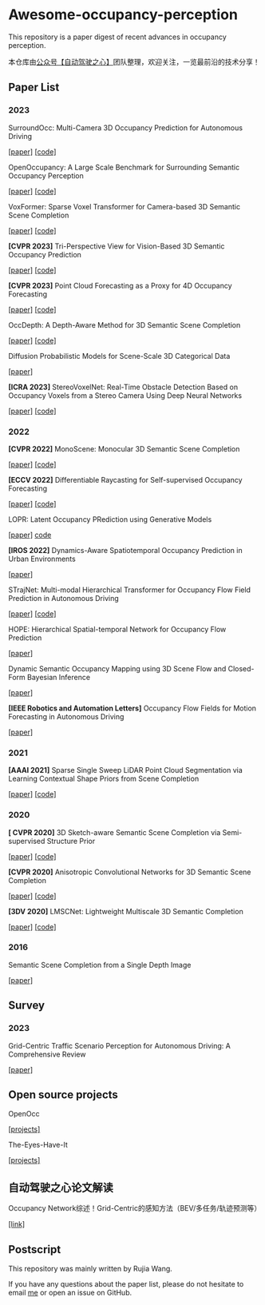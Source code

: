 # Awesome-occupancy-perception

This repository is a paper digest of recent advances in occupancy perception. 

本仓库由[公众号【自动驾驶之心】](https://mp.weixin.qq.com/s/EfrWi-yXRGowOIkCDEsmfw)团队整理，欢迎关注，一览最前沿的技术分享！


## Paper List

### 2023

SurroundOcc: Multi-Camera 3D Occupancy Prediction for Autonomous Driving

[[paper]](https://arxiv.org/pdf/2303.09551.pdf) [[code]](https://github.com/weiyithu/SurroundOcc)

OpenOccupancy: A Large Scale Benchmark for Surrounding Semantic Occupancy Perception 

[[paper]](https://arxiv.org/pdf/2303.03991.pdf) [[code]](https://github.com/JeffWang987/OpenOccupancy)

VoxFormer: Sparse Voxel Transformer for Camera-based 3D Semantic Scene Completion

[[paper]](https://arxiv.org/pdf/2302.12251.pdf) [[code]](https://github.com/NVlabs/VoxFormer)

**[CVPR 2023]** Tri-Perspective View for Vision-Based 3D Semantic Occupancy Prediction

[[paper]](https://arxiv.org/pdf/2302.07817.pdf) [[code]](https://github.com/wzzheng/TPVFormer)

**[CVPR 2023]** Point Cloud Forecasting as a Proxy for 4D Occupancy Forecasting

[[paper]](https://arxiv.org/pdf/2302.13130.pdf) [[code]](https://github.com/tarashakhurana/4d-occ-forecasting)

OccDepth: A Depth-Aware Method for 3D Semantic Scene Completion

[[paper]](https://arxiv.org/pdf/2302.13540.pdf) [[code]](https://github.com/megvii-research/OccDepth)

Diffusion Probabilistic Models for Scene-Scale 3D Categorical Data

[[paper]](https://arxiv.org/pdf/2301.00527.pdf)

**[ICRA 2023]** StereoVoxelNet: Real-Time Obstacle Detection Based on Occupancy Voxels from a Stereo Camera Using Deep Neural Networks

[[paper]](https://arxiv.org/pdf/2209.08459.pdf) [[code]](https://github.com/RIVeR-Lab/stereovoxelnet)



### 2022

**[CVPR 2022]** MonoScene: Monocular 3D Semantic Scene Completion

[[paper]](https://arxiv.org/pdf/2112.00726.pdf) [[code]](https://github.com/cv-rits/MonoScene)

**[ECCV 2022]** Differentiable Raycasting for Self-supervised Occupancy Forecasting

[[paper]](https://arxiv.org/pdf/2210.01917.pdf) [[code]](https://github.com/tarashakhurana/emergent-occ-forecasting)

LOPR: Latent Occupancy PRediction using Generative Models

[[paper]](https://arxiv.org/pdf/2210.01249.pdf) [code](https://github.com/sisl/LOPR)

**[IROS 2022]** Dynamics-Aware Spatiotemporal Occupancy Prediction in Urban Environments

[[paper]](https://arxiv.org/pdf/2209.13172.pdf)

STrajNet: Multi-modal Hierarchical Transformer for Occupancy Flow Field Prediction in Autonomous Driving

[[paper]](https://arxiv.org/pdf/2208.00394.pdf) [[code]](https://github.com/georgeliu233/STrajNet)

HOPE: Hierarchical Spatial-temporal Network for Occupancy Flow Prediction

[[paper]](https://arxiv.org/pdf/2206.10118)

Dynamic Semantic Occupancy Mapping using 3D Scene Flow and Closed-Form Bayesian Inference

[[paper]](https://arxiv.org/pdf/2108.03180.pdf) 

**[IEEE Robotics and Automation Letters]** Occupancy Flow Fields for Motion Forecasting in Autonomous Driving 

[[paper]](https://arxiv.org/pdf/2203.03875.pdf)



### 2021

**[AAAI 2021]** Sparse Single Sweep LiDAR Point Cloud Segmentation via Learning Contextual Shape Priors from Scene Completion

[[paper]](https://arxiv.org/pdf/2012.03762.pdf) [[code]](https://github.com/yanx27/JS3C-Net)



### 2020

**[ CVPR 2020]** 3D Sketch-aware Semantic Scene Completion via Semi-supervised Structure Prior

[[paper]](https://arxiv.org/pdf/2003.14052.pdf) [[code]](https://github.com/charlesCXK/TorchSSC)

**[CVPR 2020]** Anisotropic Convolutional Networks for 3D Semantic Scene Completion

[[paper]](https://arxiv.org/pdf/2004.02122.pdf) [[code]](https://github.com/waterljwant/SSC)

**[3DV 2020]** LMSCNet: Lightweight Multiscale 3D Semantic Completion

[[paper]](https://arxiv.org/pdf/2008.10559.pdf) [[code]](https://github.com/astra-vision/LMSCNet)



### 2016

Semantic Scene Completion from a Single Depth Image

[[paper]](https://arxiv.org/pdf/1611.08974.pdf)





## Survey

### 2023

Grid-Centric Traffic Scenario Perception for Autonomous Driving: A Comprehensive Review

[[paper]](https://arxiv.org/pdf/2303.01212)





## Open source projects

OpenOcc

[[projects]](https://github.com/wzzheng/OpenOcc)

The-Eyes-Have-It

[[projects]](https://github.com/cheukcat/The-Eyes-Have-It)





## 自动驾驶之心论文解读

Occupancy Network综述！Grid-Centric的感知方法（BEV/多任务/轨迹预测等）

[[link]](https://mp.weixin.qq.com/s/PLKzfoUSkVYYJKiFpwT4Qg)





## Postscript

This repository was mainly written by Rujia Wang.

If you have any questions about the paper list, please do not hesitate to email [me](a3081246384@163.com) or open an issue on GitHub.

